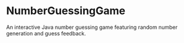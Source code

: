 # NumberGuessingGame
An interactive Java number guessing game featuring random number generation and guess feedback.
